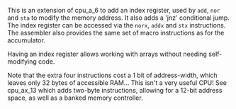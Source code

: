 This is an extension of cpu_a_6 to add an index register, used by `add`, `nor` and `sta` to modify the memory address. It also adds a 'jnz' conditional jump. The index register can be accessed via the `norx`, `addx` and `stx` instructions. The assembler also provides the same set of macro instructions as for the accumulator.

Having an index register allows working with arrays without needing self-modifying code.

Note that the extra four instructions cost a 1 bit of address-width, which leaves only 32 bytes of accessible RAM... This isn't a very useful CPU! See cpu_ax_13 which adds two-byte instructions, allowing for a 12-bit address space, as well as a banked memory controller.
